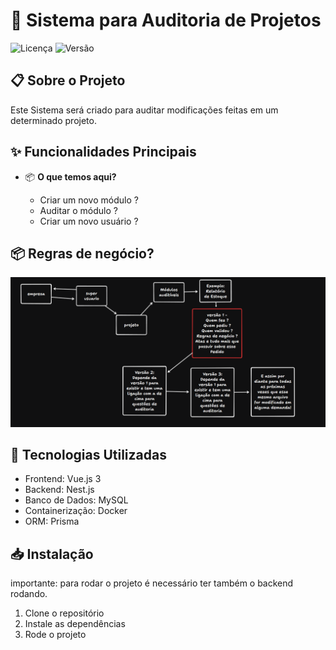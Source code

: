 # 🚀 Sistema para Auditoria de Projetos

![Licença](https://img.shields.io/badge/license-MIT-blue.svg)
![Versão](https://img.shields.io/badge/version-1.0.0-green.svg)

## 📋 Sobre o Projeto

Este Sistema será criado para auditar modificações feitas em um determinado projeto.

## ✨ Funcionalidades Principais

- 📦 **O que temos aqui?**

  - Criar um novo módulo ?
  - Auditar o módulo ?
  - Criar um novo usuário ?

## 📦 Regras de negócio?

![alt text](image.png)

## 🔧 Tecnologias Utilizadas

- Frontend: Vue.js 3
- Backend: Nest.js
- Banco de Dados: MySQL
- Containerização: Docker
- ORM: Prisma

## 📥 Instalação

importante: para rodar o projeto é necessário ter também o backend rodando.

1. Clone o repositório
2. Instale as dependências
3. Rode o projeto

